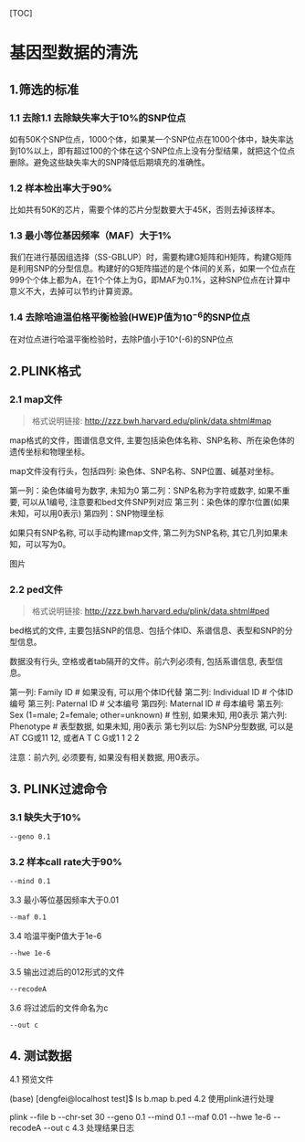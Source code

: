[TOC]
# 基因型数据的清洗
## 1.筛选的标准
### 1.1 去除1.1 去除缺失率大于10%的SNP位点
如有50K个SNP位点，1000个体，如果某一个SNP位点在1000个体中，缺失率达到10%以上，即有超过100的个体在这个SNP位点上没有分型结果，就把这个位点删除。避免这些缺失率大的SNP降低后期填充的准确性。

### 1.2 样本检出率大于90%
比如共有50K的芯片，需要个体的芯片分型数要大于45K，否则去掉该样本。

### 1.3 最小等位基因频率（MAF）大于1%
我们在进行基因组选择（SS-GBLUP）时，需要构建G矩阵和H矩阵，构建G矩阵是利用SNP的分型信息。构建好的G矩阵描述的是个体间的关系，如果一个位点在999个个体上都为A，在1个个体上为G，即MAF为0.1%，这种SNP位点在计算中意义不大，去掉可以节约计算资源。

### 1.4 去除哈迪温伯格平衡检验(HWE)P值为$10^{-6}$的SNP位点
在对位点进行哈温平衡检验时，去除P值小于10^(-6)的SNP位点



## 2.PLINK格式
### 2.1 map文件
>格式说明链接:
>http://zzz.bwh.harvard.edu/plink/data.shtml#map

map格式的文件，图谱信息文件, 主要包括染色体名称、SNP名称、所在染色体的遗传坐标和物理坐标。

map文件没有行头，包括四列: 染色体、SNP名称、SNP位置、碱基对坐标。

第一列：染色体编号为数字, 未知为0
第二列：SNP名称为字符或数字, 如果不重要, 可以从1编号, 注意要和bed文件SNP列对应
第三列：染色体的摩尔位置(如果未知，可以用0表示)
第四列：SNP物理坐标

如果只有SNP名称, 可以手动构建map文件, 第二列为SNP名称, 其它几列如果未知，可以写为0。

图片

### 2.2 ped文件

>格式说明链接:
>http://zzz.bwh.harvard.edu/plink/data.shtml#ped

bed格式的文件, 主要包括SNP的信息、包括个体ID、系谱信息、表型和SNP的分型信息。

数据没有行头, 空格或者tab隔开的文件。前六列必须有, 包括系谱信息, 表型信息。

第一列: Family ID # 如果没有, 可以用个体ID代替
第二列: Individual ID # 个体ID编号
第三列:  Paternal ID # 父本编号
第四列:   Maternal ID # 母本编号
第五列:   Sex (1=male; 2=female; other=unknown) # 性别, 如果未知, 用0表示
第六列:   Phenotype # 表型数据, 如果未知, 用0表示
第七列以后: 为SNP分型数据, 可以是AT CG或11 12, 或者A T C G或1 1 2 2

注意：前六列, 必须要有, 如果没有相关数据, 用0表示。


## 3. PLINK过滤命令
### 3.1 缺失大于10%
```bash
--geno 0.1
```
### 3.2 样本call rate大于90%
```bash
--mind 0.1
```
3.3 最小等位基因频率大于0.01
```bash
--maf 0.1
```
3.4 哈温平衡P值大于1e-6
```bash
--hwe 1e-6
```
3.5 输出过滤后的012形式的文件
```bash
--recodeA
```
3.6 将过滤后的文件命名为c
```bash
--out c
```

## 4. 测试数据

4.1 预览文件

(base) [dengfei@localhost test]$ ls
b.map  b.ped
4.2 使用plink进行处理

plink --file b --chr-set 30  --geno 0.1 --mind 0.1 --maf 0.01 --hwe 1e-6 --recodeA  --out c
4.3 处理结果日志
